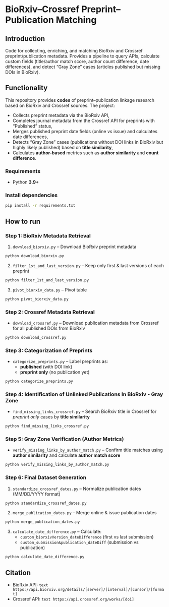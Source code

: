 # BioRxiv–Crossref Preprint–Publication Matching

## Introduction
Code for collecting, enriching, and matching BioRxiv and Crossref preprint/publication metadata. Provides a pipeline to query APIs, calculate custom fields (title/author match score, author count difference, date differences), and detect “Gray Zone” cases (articles published but missing DOIs in BioRxiv).

## Functionality
This repository provides **codes** of preprint–publication linkage research based on BioRxiv and Crossref sources. The project:
- Collects preprint metadata via the BioRxiv API,
- Completes journal metadata from the Crossref API for preprints with “Published” status,
- Merges published preprint date fields (online vs issue) and calculates date differences,
- Detects “Gray Zone” cases (publications without DOI links in BioRxiv but highly likely published) based on **title similarity**,
- Calculates **author-based** metrics such as **author similarity** and **count difference**.

### Requirements
- Python **3.9+**

### Install dependencies
```bash
pip install -r requirements.txt
```

## How to run

### **Step 1: BioRxiv Metadata Retrieval**
1. `download_biorxiv.py` – Download BioRxiv preprint metadata 

```bash
python download_biorxiv.py
```
2. `filter_1st_and_last_version.py` – Keep only first & last versions of each preprint 

```bash
python filter_1st_and_last_version.py
```
3. `pivot_biorxiv_data.py` – Pivot table

```bash
python pivot_biorxiv_data.py
```

### **Step 2: Crossref Metadata Retrieval**
- `download_crossref.py` – Download publication metadata from Crossref for all published DOIs  from BioRxiv

```bash
python download_crossref.py
```

### **Step 3: Categorization of Preprints**
- `categorize_preprints.py` – Label preprints as:
  - **published** (with DOI link)  
  - **preprint only** (no publication yet)  
  
```bash
python categorize_preprints.py
```

### **Step 4: Identification of Unlinked Publications In BioRxiv - Gray Zone**
- `find_missing_links_crossref.py` – Search BioRxiv title in Crossref for *preprint only* cases by **title similarity**  

```bash
python find_missing_links_crossref.py
```

### **Step 5: Gray Zone Verification (Author Metrics)**
- `verify_missing_links_by_author_match.py` – Confirm title matches using **author similarity** and calculate **author match score**  

```bash
python verify_missing_links_by_author_match.py
```

### **Step 6: Final Dataset Generation**
1. `standardize_crossref_dates.py` – Normalize publication dates (MM/DD/YYYY format)  
    
```bash
python standardize_crossref_dates.py
```
2. `merge_publication_dates.py` – Merge online & issue publication dates  

```bash
python merge_publication_dates.py
```
3. `calculate_date_difference.py` – Calculate:
   - `custom_biorxivVersion_dateDifference` (first vs last submission)  
   - `custom_submission&publication_dateDiff` (submission vs publication)  

```bash
python calculate_date_difference.py
```


## Citation

- BioRxiv API: ```text https://api.biorxiv.org/details/[server]/[interval]/[cursor]/[format]  ```
- Crossref API: ```text https://api.crossref.org/works/[doi] ```
